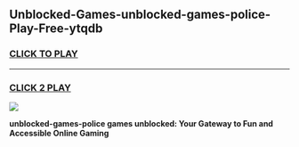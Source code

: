 
## Unblocked-Games-unblocked-games-police-Play-Free-ytqdb
<h3>
<a href="https://premium76.site?title=unblocked-games-police&ref=21A">CLICK TO PLAY</a></h3>
<hr>

<h3>
<a href="https://premium76.site?title=unblocked-games-police&ref=21A">CLICK 2 PLAY</a>
  
</h3>

<a href="https://premium76.site?title=unblocked-games-police&ref=21A"><img src="https://clearcache.store/games.png"></a>


**unblocked-games-police games unblocked: Your Gateway to Fun and Accessible Online Gaming**
